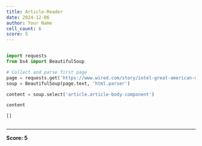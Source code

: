 ```yaml
---
title: Article-Reader
date: 2024-12-06
author: Your Name
cell_count: 6
score: 5
---
```


```python

```


```python
import requests
from bs4 import BeautifulSoup
```


```python
# Collect and parse first page
page = requests.get('https://www.wired.com/story/intel-great-american-microchip-mobilization/')
soup = BeautifulSoup(page.text, 'html.parser')    
```


```python
content = soup.select('article.article-body-component')
```


```python
content
```




    []




```python

```


---
**Score: 5**